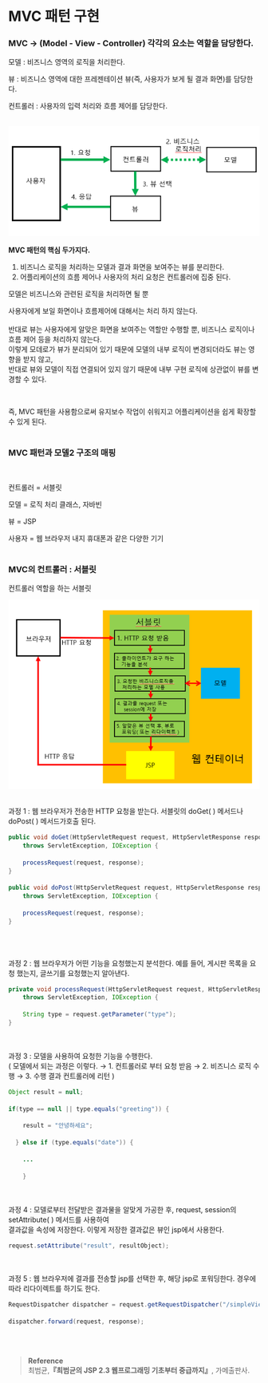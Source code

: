 # MVC 패턴 구현

### **MVC → (Model - View - Controller) 각각의 요소는 역할을 담당한다.**

모델 : 비즈니스 영역의 로직을 처리한다.

뷰 : 비즈니스 영역에 대한 프레젠테이션 뷰(즉, 사용자가 보게 될 결과 화면)를 담당한다.

컨트롤러 : 사용자의 입력 처리와 흐름 제어를 담당한다.
<br/><br/>

![이미지](/programming/img/서블릿7.PNG)

**MVC 패턴의 핵심 두가지다.**

1. 비즈니스 로직을 처리하는 모델과 결과 화면을 보여주는 뷰를 분리한다.
2. 어플리케이션의 흐름 제어나 사용자의 처리 요청은 컨트롤러에 집중 된다.

모델은 비즈니스와 관련된 로직을 처리하면 될 뿐 

사용자에게 보일 화면이나 흐름제어에 대해서는 처리 하지 않는다.
<br/><br/>
반대로 뷰는 사용자에게 알맞은 화면을 보여주는 역할만 수행할 뿐, 비즈니스 로직이나 흐름 제어 등을 처리하지 않는다. <br/>이렇게 모데로가 뷰가 분리되어 있기 때문에 모델의 내부 로직이 변경되더라도 뷰는 영향을 받지 않고, <br/>반대로 뷰와 모델이 직접 연결되어 있지 않기 때문에 내부 구현 로직에 상관없이 뷰를 변경할 수 있다. 

<br/>


즉, MVC 패턴을 사용함으로써 유지보수 작업이 쉬워지고 어플리케이션을 쉽게 확장할 수 있게 된다.
<br/><br/>

### **MVC 패턴과 모델2 구조의 매핑**
<br/>

컨트롤러 = 서블릿

모델 = 로직 처리 클래스, 자바빈

뷰 = JSP

사용자 = 웹 브라우저 내지 휴대폰과 같은 다양한 기기
<br/><br/>

### **MVC의 컨트롤러 : 서블릿**

컨트롤러 역할을 하는 서블릿

![이미지](/programming/img/서블릿8.PNG)
<br/><br/>

과정 1 : 웹 브라우저가 전송한 HTTP 요청을 받는다. 서블릿의 doGet( ) 메서드나 doPost( ) 메서드가호출 된다.

```java
public void doGet(HttpServletRequest request, HttpServletResponse response)
	throws ServletException, IOException {

	processRequest(request, response);
}

public void doPost(HttpServletRequest request, HttpServletResponse response)
	throws ServletException, IOException {

	processRequest(request, response);
}
			
```
<br/><br/>
과정 2 : 웹 브라우저가 어떤 기능을 요청했는지 분석한다. 예를 들어, 게시판 목록을 요청 했는지, 글쓰기를 요청했는지 알아낸다.

```java
private void processRequest(HttpServletRequest request, HttpServletResponse response)
	throws ServletException, IOException {

	String type = request.getParameter("type");
}
```
<br/><br/>
과정 3 : 모델을 사용하여 요청한 기능을 수행한다. <br/>( 모델에서 되는 과정은 이렇다. → 1. 컨트롤러로 부터 요청 받음 → 2. 비즈니스 로직 수행 → 3. 수행 결과 컨트롤러에 리턴 )

```java
Object result = null;

if(type == null || type.equals("greeting")) {
		
	result = "안녕하세요";
		 
  } else if (type.equals("date")) {
	
	... 
	
	}
```

 
<br/><br/>
과정 4 : 모델로부터 전달받은 결과물을 알맞게 가공한 후, request, session의 setAttribute( ) 메서드를 사용하여 <br/>결과값을 속성에 저장한다. 이렇게 저장한 결과값은 뷰인 jsp에서 사용한다.

```java
request.setAttribute("result", resultObject);
```
<br/><br/>
과정 5 : 웹 브라우저에 결과를 전송할 jsp를 선택한 후, 해당 jsp로 포워딩한다. 경우에 따라 리다이렉트를 하기도 한다.

```java
RequestDispatcher dispatcher = request.getRequestDispatcher("/simpleView.jsp");

dispatcher.forward(request, response);
```


<br/><br/>

>**Reference** 
> <br/>
최범균,**『**최범균의 JSP 2.3 웹프로그래밍 기초부터 중급까지**』**, 가메출판사.